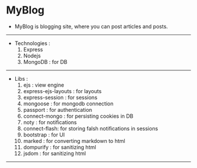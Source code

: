 # MyBlog

- MyBlog is blogging site, where you can post articles and posts.

---

- Technologies :
  1. Express
  2. Nodejs
  3. MongoDB : for DB

---

- Libs :
  1. ejs : view engine
  2. express-ejs-layouts : for layouts
  3. express-session : for sessions
  4. mongoose : for mongodb connection
  5. passport : for authentication
  6. connect-mongo : for persisting cookies in DB
  7. noty : for notifications
  8. connect-flash: for storing falsh notifications in sessions
  9. bootstrap : for UI
  10. marked : for converting markdown to html
  11. dompurify : for sanitizing html
  12. jsdom : for sanitizing html

---
